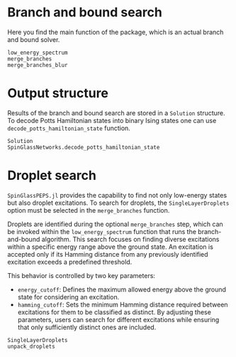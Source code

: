 # Branch and bound search
Here you find the main function of the package, which is an actual branch and bound solver.

```@docs
low_energy_spectrum
merge_branches
merge_branches_blur
```

# Output structure
Results of the branch and bound search are stored in a `Solution` structure. To decode Potts Hamiltonian states into binary Ising states one can use `decode_potts_hamiltonian_state` function.
```@docs
Solution
SpinGlassNetworks.decode_potts_hamiltonian_state
```

# Droplet search
`SpinGlassPEPS.jl` provides the capability to find not only low-energy states but also droplet excitations. To search for droplets, the `SingleLayerDroplets` option must be selected in the `merge_branches` function.

Droplets are identified during the optional `merge_branches` step, which can be invoked within the `low_energy_spectrum` function that runs the branch-and-bound algorithm. This search focuses on finding diverse excitations within a specific energy range above the ground state. An excitation is accepted only if its Hamming distance from any previously identified excitation exceeds a predefined threshold.

This behavior is controlled by two key parameters:
* `energy_cutoff`: Defines the maximum allowed energy above the ground state for considering an excitation.
* `hamming_cutoff`: Sets the minimum Hamming distance required between excitations for them to be classified as distinct.
By adjusting these parameters, users can search for different excitations while ensuring that only sufficiently distinct ones are included.
```@docs
SingleLayerDroplets
unpack_droplets
```
